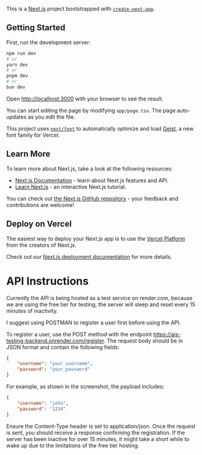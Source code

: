 This is a [Next.js](https://nextjs.org) project bootstrapped with [`create-next-app`](https://nextjs.org/docs/app/api-reference/cli/create-next-app).

## Getting Started

First, run the development server:

```bash
npm run dev
# or
yarn dev
# or
pnpm dev
# or
bun dev
```

Open [http://localhost:3000](http://localhost:3000) with your browser to see the result.

You can start editing the page by modifying `app/page.tsx`. The page auto-updates as you edit the file.

This project uses [`next/font`](https://nextjs.org/docs/app/building-your-application/optimizing/fonts) to automatically optimize and load [Geist](https://vercel.com/font), a new font family for Vercel.

## Learn More

To learn more about Next.js, take a look at the following resources:

-   [Next.js Documentation](https://nextjs.org/docs) - learn about Next.js features and API.
-   [Learn Next.js](https://nextjs.org/learn) - an interactive Next.js tutorial.

You can check out [the Next.js GitHub repository](https://github.com/vercel/next.js) - your feedback and contributions are welcome!

## Deploy on Vercel

The easiest way to deploy your Next.js app is to use the [Vercel Platform](https://vercel.com/new?utm_medium=default-template&filter=next.js&utm_source=create-next-app&utm_campaign=create-next-app-readme) from the creators of Next.js.

Check out our [Next.js deployment documentation](https://nextjs.org/docs/app/building-your-application/deploying) for more details.

# API Instructions

Currently the API is being hosted as a test service on render.com, because we are using the free tier for testing, the server will sleep and reset every 15 minutes of inactivity.

I suggest using POSTMAN to register a user first before using the API.

To register a user, use the POST method with the endpoint https://ais-testing-backend.onrender.com/register. The request body should be in JSON format and contain the following fields:

```json
{
    "username": "your_username",
    "password": "your_password"
}
```

For example, as shown in the screenshot, the payload includes:

```json
{
    "username": "john",
    "password": "1234"
}
```

Ensure the Content-Type header is set to application/json. Once the request is sent, you should receive a response confirming the registration. If the server has been inactive for over 15 minutes, it might take a short while to wake up due to the limitations of the free tier hosting.
